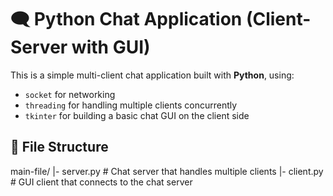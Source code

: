 # 🗨️ Python Chat Application (Client-Server with GUI)

This is a simple multi-client chat application built with **Python**, using:
- `socket` for networking
- `threading` for handling multiple clients concurrently
- `tkinter` for building a basic chat GUI on the client side

## 📂 File Structure
main-file/
  |- server.py # Chat server that handles multiple clients
  |- client.py # GUI client that connects to the chat server


